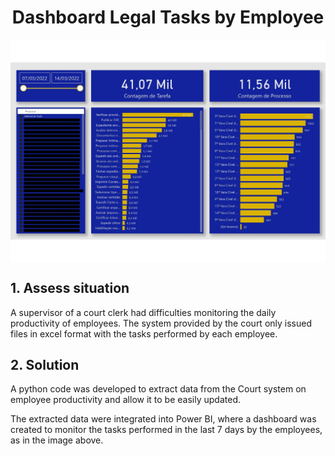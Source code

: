 <h1 align="center"> Dashboard Legal Tasks by Employee </h1> 
<img align="center" src="https://github.com/fillipessampaio/Dashboard_Legal_Tasks_by_Employee/blob/main/Produtividade_Servidores%20-%20Power%20BI2.jpg" >

## 1. Assess situation

<p> A supervisor of a court clerk had difficulties monitoring the daily productivity of employees. The system provided by the court only issued files in excel format with the tasks performed by each employee. </p>

## 2. Solution

<p> A python code was developed to extract data from the Court system on employee productivity and allow it to be easily updated.</p>
<p> The extracted data were integrated into Power BI, where a dashboard was created to monitor the tasks performed in the last 7 days by the employees, as in the image above.</p>
